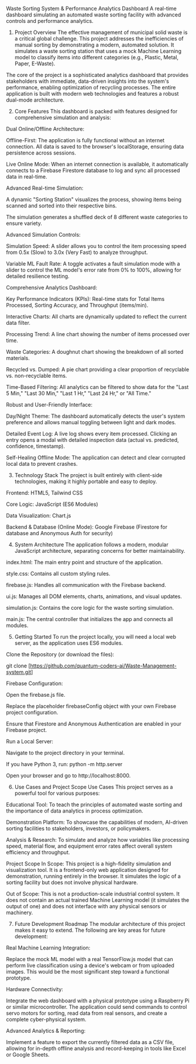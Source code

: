 Waste Sorting System & Performance Analytics Dashboard
A real-time dashboard simulating an automated waste sorting facility with advanced controls and performance analytics.

1. Project Overview
The effective management of municipal solid waste is a critical global challenge. This project addresses the inefficiencies of manual sorting by demonstrating a modern, automated solution. It simulates a waste sorting station that uses a mock Machine Learning model to classify items into different categories (e.g., Plastic, Metal, Paper, E-Waste).

The core of the project is a sophisticated analytics dashboard that provides stakeholders with immediate, data-driven insights into the system's performance, enabling optimization of recycling processes. The entire application is built with modern web technologies and features a robust dual-mode architecture.

2. Core Features
This dashboard is packed with features designed for comprehensive simulation and analysis:

Dual Online/Offline Architecture:

Offline-First: The application is fully functional without an internet connection. All data is saved to the browser's localStorage, ensuring data persistence across sessions.

Live Online Mode: When an internet connection is available, it automatically connects to a Firebase Firestore database to log and sync all processed data in real-time.

Advanced Real-time Simulation:

A dynamic "Sorting Station" visualizes the process, showing items being scanned and sorted into their respective bins.

The simulation generates a shuffled deck of 8 different waste categories to ensure variety.

Advanced Simulation Controls:

Simulation Speed: A slider allows you to control the item processing speed from 0.5x (Slow) to 3.0x (Very Fast) to analyze throughput.

Variable ML Fault Rate: A toggle activates a fault simulation mode with a slider to control the ML model's error rate from 0% to 100%, allowing for detailed resilience testing.

Comprehensive Analytics Dashboard:

Key Performance Indicators (KPIs): Real-time stats for Total Items Processed, Sorting Accuracy, and Throughput (items/min).

Interactive Charts: All charts are dynamically updated to reflect the current data filter.

Processing Trend: A line chart showing the number of items processed over time.

Waste Categories: A doughnut chart showing the breakdown of all sorted materials.

Recycled vs. Dumped: A pie chart providing a clear proportion of recyclable vs. non-recyclable items.

Time-Based Filtering: All analytics can be filtered to show data for the "Last 5 Min," "Last 30 Min," "Last 1 Hr," "Last 24 Hr," or "All Time."

Robust and User-Friendly Interface:

Day/Night Theme: The dashboard automatically detects the user's system preference and allows manual toggling between light and dark modes.

Detailed Event Log: A live log shows every item processed. Clicking an entry opens a modal with detailed inspection data (actual vs. predicted, confidence, timestamp).

Self-Healing Offline Mode: The application can detect and clear corrupted local data to prevent crashes.

3. Technology Stack
The project is built entirely with client-side technologies, making it highly portable and easy to deploy.

Frontend: HTML5, Tailwind CSS

Core Logic: JavaScript (ES6 Modules)

Data Visualization: Chart.js

Backend & Database (Online Mode): Google Firebase (Firestore for database and Anonymous Auth for security)

4. System Architecture
The application follows a modern, modular JavaScript architecture, separating concerns for better maintainability.

index.html: The main entry point and structure of the application.

style.css: Contains all custom styling rules.

firebase.js: Handles all communication with the Firebase backend.

ui.js: Manages all DOM elements, charts, animations, and visual updates.

simulation.js: Contains the core logic for the waste sorting simulation.

main.js: The central controller that initializes the app and connects all modules.

5. Getting Started
To run the project locally, you will need a local web server, as the application uses ES6 modules.

Clone the Repository (or download the files):

git clone [https://github.com/quantum-coders-ai/Waste-Management-system.git]


Firebase Configuration:

Open the firebase.js file.

Replace the placeholder firebaseConfig object with your own Firebase project configuration.

Ensure that Firestore and Anonymous Authentication are enabled in your Firebase project.

Run a Local Server:

Navigate to the project directory in your terminal.

If you have Python 3, run: python -m http.server

Open your browser and go to http://localhost:8000.

6. Use Cases and Project Scope
Use Cases
This project serves as a powerful tool for various purposes:

Educational Tool: To teach the principles of automated waste sorting and the importance of data analytics in process optimization.

Demonstration Platform: To showcase the capabilities of modern, AI-driven sorting facilities to stakeholders, investors, or policymakers.

Analysis & Research: To simulate and analyze how variables like processing speed, material flow, and equipment error rates affect overall system efficiency and throughput.

Project Scope
In Scope: This project is a high-fidelity simulation and visualization tool. It is a frontend-only web application designed for demonstration, running entirely in the browser. It simulates the logic of a sorting facility but does not involve physical hardware.

Out of Scope: This is not a production-scale industrial control system. It does not contain an actual trained Machine Learning model (it simulates the output of one) and does not interface with any physical sensors or machinery.

7. Future Development Roadmap
The modular architecture of this project makes it easy to extend. The following are key areas for future development:

Real Machine Learning Integration:

Replace the mock ML model with a real TensorFlow.js model that can perform live classification using a device's webcam or from uploaded images. This would be the most significant step toward a functional prototype.

Hardware Connectivity:

Integrate the web dashboard with a physical prototype using a Raspberry Pi or similar microcontroller. The application could send commands to control servo motors for sorting, read data from real sensors, and create a complete cyber-physical system.

Advanced Analytics & Reporting:


Implement a feature to export the currently filtered data as a CSV file, allowing for in-depth offline analysis and record-keeping in tools like Excel or Google Sheets.

